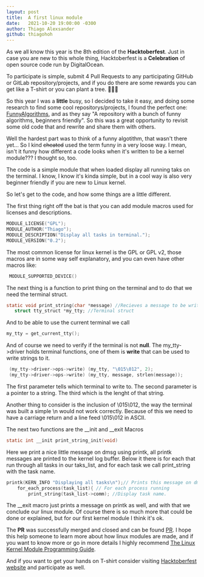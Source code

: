 ```yaml
---
layout: post
title:  A first linux module
date:   2021-10-20 19:00:00 -0300
author: Thiago Alexsander
github: thiagohoh
---
```



As we all know this year is the 8th edition of the **Hacktoberfest**.
Just in case you are new to this whole thing, Hacktoberfest is a **Celebration** of open source code run by DigitalOcean.

To participate is simple, submit 4 Pull Requests to any participating GitHub or GitLab repository/projects, and if you do there are some rewards you can get like a T-shirt or you can plant a tree.
🌲🌴👕


So this year I was a **little** busy, so I decided to take it easy, and doing some research to find some cool repositorys/projects, I found the perfect one:
 [FunnyAlgorithms](https://github.com/ReciHub/FunnyAlgorithms), and as they say "A repository with a bunch of funny algorithms, beginners friendly". So this was a great opportunity to revisit some old code that and rewrite and share them with others.

Well the hardest part was to think of a funny algotithm, that wasn't there yet...
So I kind ~~cheated~~ used the term funny in a very loose way. I mean, isn't it funny how different a code looks when it's written to be a kernel module??? I thought so, too.

The code is a simple module that when loaded display all running taks on the terminal. I know, I know it's kinda simple, but in a cool way is also very beginner friendly if you are new to Linux kernel.

So let's get to the code, and how some things are a little different.


The first thing right off the bat is that you can add module macros used for licenses and descriptions.

```C
MODULE_LICENSE("GPL");
MODULE_AUTHOR("Thiago");
MODULE_DESCRIPTION("Display all tasks in terminal.");
MODULE_VERSION("0.2");
```
The most common license for linux kernel is the GPL or GPL v2, those macros are in some way self explanatory, and you can even have other macros like:

```C
 MODULE_SUPPORTED_DEVICE() 
 ```

 The next thing is a function to print thing on the terminal and to do that we need the terminal struct.

 ```C
 static void print_string(char *message) //Recieves a message to be written 
    struct tty_struct *my_tty; //Terminal struct
 ```
 And to be able to use the current terminal we call

```C
my_tty = get_current_tty();
```
 And of course we need to verify if the terminal is not **null**.
 The my_tty->driver holds terminal functions, one of them is **write** that can be used to write strings to it.

```C
 (my_tty->driver->ops->write) (my_tty, "\015\012", 2);
 (my_tty->driver->ops->write) (my_tty, message, strlen(message));
 ```
The first parameter tells which terminal to write to.
The second parameter is a pointer to a string.
The third which is the lenght of that string.

Another thing to consider is the inclusion of \015\012, the way the terminal was built a simple \n would not work correctly. Because of this we need to have a carriage return and a line feed \015\012 in ASCII.

The next two functions are the __init and __exit Macros
```C
static int __init print_string_init(void)
```
Here we print a nice little message on dmsg using printk, all printk messages are printed to the kernel log buffer. Below it there is for each that run through all tasks in our taks_list, and for each task we call print_string with the task name.  
```C
printk(KERN_INFO "Displaying all tasks\n");// Prints this message on dmesg
	for_each_process(task_list){ // For each process running
		print_string(task_list->comm); //Display task name.
```

The __exit macro just prints a message on printk as well, and with that we conclude our linux module.
Of course there is so much more that could be done or explained, but for our first kernel module I think it's ok.

The **PR** was successfully merged and closed and can be found [PR](https://github.com/ReciHub/FunnyAlgorithms/pull/865). I hope this help someone to learn more about how linux modules are made, and if you want to know more or go in more details I highly recommend [The Linux Kernel Module Programming Guide](https://sysprog21.github.io/lkmpg/).

And if you want to get your hands on T-shirt consider visiting [Hacktoberfest website](https://hacktoberfest.digitalocean.com/) and participate as well.
